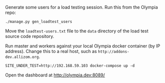 Generate some users for a load testing session. Run this from the Olympia repo:

    ./manage.py gen_loadtest_users

Move the `loadtest-users.txt` file to the `data` directory of the load test
source code repository.

Run master and workers against your local Olympia docker container (by IP
address). Change this to a real host, such as `http://addons-dev.allizom.org`.

    SITE_UNDER_TEST=http://192.168.59.103 docker-compose up -d

Open the dashboard at http://olympia.dev:8089/
